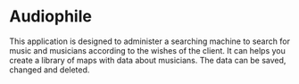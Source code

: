 # Audiophile

This application is designed to administer a searching machine to search for music and musicians according to the wishes of the client.
It can helps you create a library of maps with data about musicians. The data can be saved, changed and deleted.

